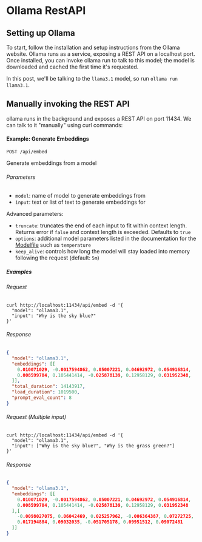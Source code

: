 # Ollama RestAPI
## Setting up Ollama
To start, follow the installation and setup instructions from the Ollama website. Ollama runs as a service, exposing a REST API on a localhost port. Once installed, you can invoke ollama run <modelname> to talk to this model; the model is downloaded and cached the first time it's requested.

In this post, we'll be talking to the `llama3.1` model, so run `ollama run llama3.1`.
## Manually invoking the REST API
ollama runs in the background and exposes a REST API on port 11434. We can talk to it "manually" using curl commands:
#### Example: Generate Embeddings

```shell
POST /api/embed
```

Generate embeddings from a model

###### Parameters

- `model`: name of model to generate embeddings from
- `input`: text or list of text to generate embeddings for

Advanced parameters:

- `truncate`: truncates the end of each input to fit within context length. Returns error if `false` and context length is exceeded. Defaults to `true`
- `options`: additional model parameters listed in the documentation for the [Modelfile](https://github.com/ollama/ollama/blob/main/docs/modelfile.md#valid-parameters-and-values) such as `temperature`
- `keep_alive`: controls how long the model will stay loaded into memory following the request (default: `5m`)

##### Examples

###### Request

```shell
curl http://localhost:11434/api/embed -d '{
  "model": "ollama3.1",
  "input": "Why is the sky blue?"
}'
```

###### Response

```json
{
  "model": "ollama3.1",
  "embeddings": [[
    0.010071029, -0.0017594862, 0.05007221, 0.04692972, 0.054916814,
    0.008599704, 0.105441414, -0.025878139, 0.12958129, 0.031952348,
  ]],
  "total_duration": 14143917,
  "load_duration": 1019500,
  "prompt_eval_count": 8
}
```

###### Request (Multiple input)

```shell
curl http://localhost:11434/api/embed -d '{
  "model": "ollama3.1",
  "input": ["Why is the sky blue?", "Why is the grass green?"]
}'
```

###### Response

```json
{
  "model": "ollama3.1",
  "embeddings": [[
    0.010071029, -0.0017594862, 0.05007221, 0.04692972, 0.054916814,
    0.008599704, 0.105441414, -0.025878139, 0.12958129, 0.031952348
  ],[
    -0.0098027075, 0.06042469, 0.025257962, -0.006364387, 0.07272725,
    0.017194884, 0.09032035, -0.051705178, 0.09951512, 0.09072481
  ]]
}
```

